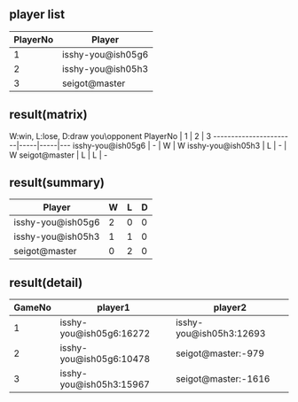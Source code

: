 ## player list
PlayerNo  |  Player
----------|-------------------
1         |  isshy-you@ish05g6
2         |  isshy-you@ish05h3
3         |  seigot@master
## result(matrix)
W:win, L:lose, D:draw
you\opponent PlayerNo  |  1  |  2  |  3
-----------------------|-----|-----|---
isshy-you@ish05g6      |  -  |  W  |  W
isshy-you@ish05h3      |  L  |  -  |  W
seigot@master          |  L  |  L  |  -
## result(summary)
Player             |  W  |  L  |  D
-------------------|-----|-----|---
isshy-you@ish05g6  |  2  |  0  |  0
isshy-you@ish05h3  |  1  |  1  |  0
seigot@master      |  0  |  2  |  0
## result(detail)
GameNo  |  player1                  |  player2
--------|---------------------------|-------------------------
1       |  isshy-you@ish05g6:16272  |  isshy-you@ish05h3:12693
2       |  isshy-you@ish05g6:10478  |  seigot@master:-979
3       |  isshy-you@ish05h3:15967  |  seigot@master:-1616

